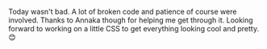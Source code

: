 Today wasn't bad. A lot of broken code and patience of course were involved.
Thanks to Annaka though for helping me get through it.
Looking forward to working on a little CSS to get everything looking cool and
 pretty. 😊
